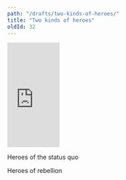 ```yaml
---
path: "/drafts/two-kinds-of-heroes/"
title: "Two kinds of heroes"
oldId: 32
---
```

<iframe src="http://rcm.amazon.com/e/cm?lt1=_blank&bc1=000000&IS2=1&bg1=FFFFFF&fc1=000000&lc1=0000FF&t=greater0c-20&o=1&p=8&l=as4&m=amazon&f=ifr&ref=ss_til&asins=1577314042" style="width:120px;height:240px;" scrolling="no" marginwidth="0" marginheight="0" frameborder="0"></iframe>


Heroes of the status quo

Heroes of rebellion
